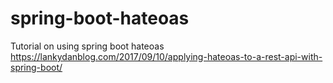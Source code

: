 # spring-boot-hateoas
Tutorial on using spring boot hateoas
https://lankydanblog.com/2017/09/10/applying-hateoas-to-a-rest-api-with-spring-boot/
